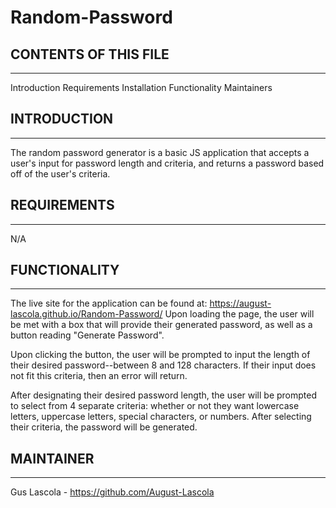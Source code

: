 # Random-Password

## CONTENTS OF THIS FILE
-------------
Introduction
Requirements
Installation
Functionality
Maintainers

## INTRODUCTION
---------------
The random password generator is a basic JS application that accepts a user's input for password length and criteria, and returns a password based off of the user's criteria. 

## REQUIREMENTS
--------------
N/A


## FUNCTIONALITY
----------------
The live site for the application can be found at: https://august-lascola.github.io/Random-Password/ 
Upon loading the page, the user will be met with a box that will provide their generated password, as well as a button reading "Generate Password".

Upon clicking the button, the user will be prompted to input the length of their desired password--between 8 and 128 characters. If their input does not fit 
this criteria, then an error will return. 

After designating their desired password length, the user will be prompted to select from 4 separate criteria: whether or not they want lowercase letters,
uppercase letters, special characters, or numbers. After selecting their criteria, the password will be generated. 

## MAINTAINER
-------------
Gus Lascola - https://github.com/August-Lascola
